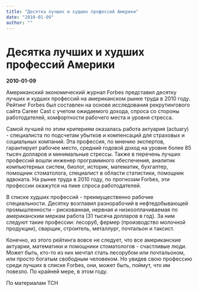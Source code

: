 ```yaml
---
title: "Десятка лучших и худших профессий Америки"
date: "2010-01-09"
author: ""
---
```


# Десятка лучших и худших профессий Америки

**2010-01-09** 

Американский экономический журнал Forbes представил десятку лучших и худших профессий на американском рынке труда в 2010 году. Рейтинг Forbes был составлен на основе исследования рекрутингового сайта Career Cast с учетом ожидаемого дохода, спроса со стороны работодателей, комфортности рабочего места и уровня стресса.

Самой лучшей по этим критериям оказалась работа актуария (actuary) - специалиста по подсчетам убытков и компенсаций для страховых и социальных компаний. Эта профессия, по мнению экспертов, гарантирует рабочее место, средний годовой доход на уровне более 85 тысяч долларов и минимальные стрессы. Также в перечень лучших профессий вошли инженер программного обеспечения, аналитик компьютерных систем, биолог, историк, математик, бухгалтер, помощник стоматолога, специалист в области статистики, помощник адвоката. На рынке труда в 2010 году, по прогнозам Forbes, эти профессии окажутся на пике спроса работодателей.

В списке худших профессий - преимущественно рабочие специальности. Десятку возглавил разнорабочий в нефтедобывающей промышленности - рискованная, нервная и низкооплачиваемая по американским меркам работа (31 тысяча долларов в год). За ним следуют такие профессии: лесоруб, фермер (производство молочной продукции), сварщик, строитель, металлург, почтальон и таксист.

Конечно, из этого рейтинга вовсе не следует, что все американские актуарии, математики и помощники стоматологов - счастливые люди. Может быть, кто-то из них мечтал стать лесорубом или почтальоном, или просто богатым свободным человеком. Но увидев свою профессию среди лучших в списке Forbes, они, может быть, поймут, что им повезло. По крайней мере, в этом году.

По материалам ТСН